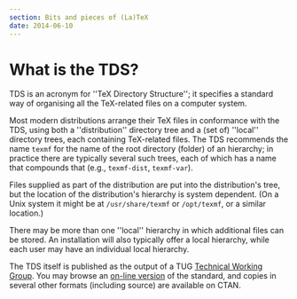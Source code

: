 ```yaml
---
section: Bits and pieces of (La)TeX
date: 2014-06-10
---
```

# What is the TDS?

TDS is an acronym for ''TeX Directory Structure''; it
specifies a standard way of organising all the TeX-related files on
a computer system.

Most modern distributions arrange their TeX files in conformance
with the TDS, using both a ''distribution'' directory tree and a
(set of) ''local'' directory trees, each containing TeX-related
files.  The TDS recommends the name `texmf` for the name
of the root directory (folder) of an hierarchy; in practice there are
typically several such trees, each of which has a name that compounds
that (e.g., `texmf-dist`, `texmf-var`).

Files supplied as part of the distribution are put into the
distribution's tree, but the location of the distribution's hierarchy is
system dependent.  (On a Unix system it might be at
`/usr/share/texmf` or `/opt/texmf`, or a similar location.)

There may be more than one ''local'' hierarchy in which additional files
can be stored.  An installation will also typically offer a local
hierarchy, while each user may have an individual local hierarchy.

The TDS itself is published as the output of a TUG 
[Technical Working Group](./FAQ-TUG*.html).  You may browse an
[on-line version](http://tug.org/tds/) of the standard, and
copies in several other formats (including source) are available on
CTAN.

